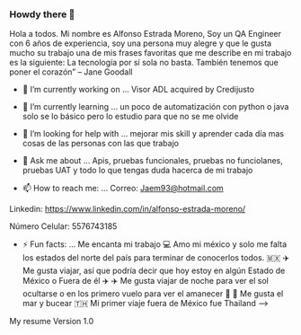 ### Howdy there 👋

<!--
**Jaem-x/jaem-x** is a ✨ _special_ ✨ repository because its `README.md` (this file) appears on your GitHub profile.!-->

Hola a todos.
Mi nombre es Alfonso Estrada Moreno, Soy un QA Engineer con 6 años de experiencia, soy una persona muy alegre y que le gusta mucho su trabajo
una de mis frases favoritas que me describe en mi trabajo es la siguiente:
La tecnología por sí sola no basta. También tenemos que poner el corazón” – Jane Goodall


- 🔭 I’m currently working on ... Visor ADL acquired by Credijusto
- 🌱 I’m currently learning ... un poco de automatización con python o java solo se lo básico pero lo estudio para que no se me olvide


- 🤔 I’m looking for help with ... mejorar mis skill y aprender cada día mas cosas de las personas con las que trabajo

- 💬 Ask me about ... Apis, pruebas funcionales, pruebas no funciolanes, pruebas UAT y todo lo que tengas duda hacerca de mi trabajo

- 📫 How to reach me: ...
Correo:
Jaem93@hotmail.com

Linkedin:
https://www.linkedin.com/in/alfonso-estrada-moreno/

Número Celular:
5576743185


- ⚡ Fun facts: ...
Me encanta mi trabajo 💻 
Amo mi méxico y solo me falta los estados del norte del país para terminar de conocerlos todos. 🇲🇽
✈️ Me gusta viajar, así que podría decir que hoy estoy en algún Estado de México o Fuera de él ✈️
✈️ Me gusta viajar de noche para ver el sol ocultarse o en los primero vuelo para ver el amanecer :sunrise:
🌊 Me gusta el mar y bucear
🇹🇭 Mi primer viaje fuera de México fue Thailand
-->

My resume Version 1.0
